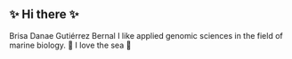## ✨ Hi there ✨


Brisa Danae Gutiérrez Bernal 
I like applied genomic sciences in the field of marine biology. 🐳
I love the sea 🌊

